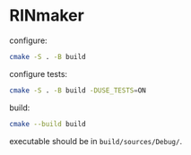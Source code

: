# RINmaker

configure:

```bash
cmake -S . -B build
```

configure tests:

```bash
cmake -S . -B build -DUSE_TESTS=ON
```

build:

```bash
cmake --build build
```

executable should be in `build/sources/Debug/`.
